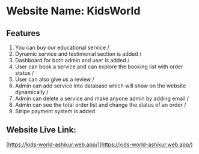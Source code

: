 # Website Name: KidsWorld

## Features
1. You can buy our educational service /
2. Dynamic service and testimonial section is added /
3. Dashboard for both admin and user is added /
4. User can book a service and can explore the booking list with order status /
5. User can also give us a review /
6. Admin can add service into database which will show on the website dynamically /
7. Admin can delete a service and make anyone admin by adding email /
8. Admin can see the total order list and change the status of an order /
9. Stripe payment system is added 

## Website Live Link: 
[https://kids-world-ashikur.web.app/](https://kids-world-ashikur.web.app/)